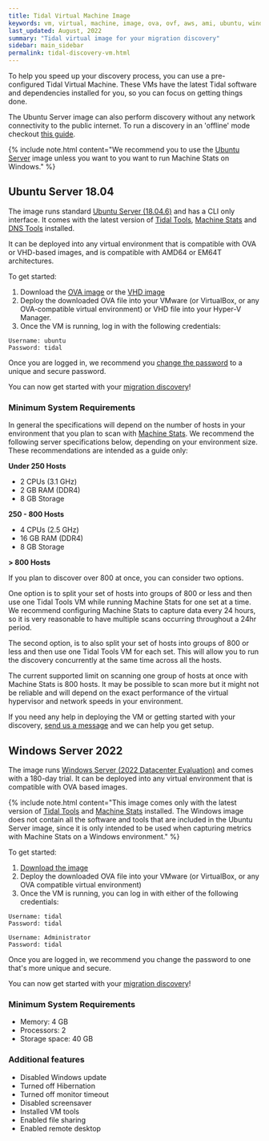 ```yaml
---
title: Tidal Virtual Machine Image
keywords: vm, virtual, machine, image, ova, ovf, aws, ami, ubuntu, windows, server, vmware, virtualbox
last_updated: August, 2022
summary: "Tidal virtual image for your migration discovery"
sidebar: main_sidebar
permalink: tidal-discovery-vm.html
---
```


To help you speed up your discovery process, you can use a pre-configured Tidal Virtual Machine. These VMs have the latest Tidal software and dependencies installed for you, so you can focus on getting things done.

The Ubuntu Server image can also perform discovery without any network connectivity to the public internet. To run a discovery in an 'offline' mode checkout [this guide](https://guides.tidal.cloud/tidal-offline.html).

{% include note.html content="We recommend you to use the [Ubuntu Server](#ubuntu-server-1804) image unless you want to you want to run Machine Stats on Windows." %}

## Ubuntu Server 18.04

The image runs standard [Ubuntu Server (18.04.6)](https://cdimage.ubuntu.com/ubuntu/releases/18.04.6/release/) and has a CLI only interface. It comes with the latest version of [Tidal Tools](https://tidalcloud.com/tidal-tools/), [Machine Stats](https://pypi.org/project/machine-stats/) and [DNS Tools](https://dnstools.ninja/) installed.

It can be deployed into any virtual environment that is compatible with OVA or VHD-based images, and is compatible with AMD64 or EM64T architectures.

To get started:

1. Download the [OVA image](https://d2ny8m13pxxvfx.cloudfront.net/tidal-ubuntu-18-04-server-amd64.ova) or the [VHD image](https://d2ny8m13pxxvfx.cloudfront.net/tidal-ubuntu-server-18-04-amd64-hyperv-disk.vhd)
2. Deploy the downloaded OVA file into your VMware (or VirtualBox, or any OVA-compatible virtual environment) or VHD file into your Hyper-V Manager.
3. Once the VM is running, log in with the following credentials:

```text
Username: ubuntu
Password: tidal
```

Once you are logged in, we recommend you [change the password](https://www.tomshardware.com/how-to/change-passwords-in-linux) to a unique and secure password.

You can now get started with your [migration discovery](/index.html)!

### Minimum System Requirements

In general the specifications will depend on the number of hosts in your environment that you plan to scan with [Machine Stats](/machine_stats.html). We recommend the following server specifications below, depending on your environment size. These recommendations are intended as a guide only:

__Under 250 Hosts__

- 2 CPUs (3.1 GHz)
- 2 GB RAM (DDR4)
- 8 GB Storage

__250 - 800 Hosts__

- 4 CPUs (2.5 GHz)
- 16 GB RAM (DDR4)
- 8 GB Storage

__> 800 Hosts__

If you plan to discover over 800 at once, you can consider two options.

One option is to split your set of hosts into groups of 800 or less and then use one Tidal Tools VM while running Machine Stats for one set at a time. We recommend configuring Machine Stats to capture data every 24 hours, so it is very reasonable to have multiple scans occurring throughout a 24hr period.

The second option, is to also split your set of hosts into groups of 800 or less and then use one Tidal Tools VM for each set. This will allow you to run the discovery concurrently at the same time across all the hosts.

The current supported limit on scanning one group of hosts at once with Machine Stats is 800 hosts. It may be possible to scan more but it might not be reliable and will depend on the exact performance of the virtual hypervisor and network speeds in your environment.

If you need any help in deploying the VM or getting started with your discovery, [send us a message](mailto:support@tidalcloud.com) and we can help you get setup.

## Windows Server 2022

The image runs [Windows Server (2022 Datacenter Evaluation)](https://www.microsoft.com/en-us/evalcenter/evaluate-windows-server-2022) and comes with a 180-day trial. It can be deployed into any virtual environment that is compatible with OVA based images.

{% include note.html content="This image comes only with the latest version of
[Tidal Tools](https://tidalcloud.com/tidal-tools/) and [Machine Stats](https://pypi.org/project/machine-stats/)
installed. The Windows image does not contain all the software and tools that are included in the Ubuntu Server image,
since it is only intended to be used when capturing metrics with Machine Stats on a Windows environment." %}

To get started:

1. [Download the image](https://d2ny8m13pxxvfx.cloudfront.net/tidal-windows-server-2022.ova)
2. Deploy the downloaded OVA file into your VMware (or VirtualBox, or any OVA compatible virtual environment)
3. Once the VM is running, you can log in with either of the following credentials:

```text
Username: tidal
Password: tidal
```

```text
Username: Administrator
Password: tidal
```

Once you are logged in, we recommend you change the password to one that's more unique and secure.

You can now get started with your [migration discovery](/index.html)!

### Minimum System Requirements

- Memory: 4 GB
- Processors: 2
- Storage space: 40 GB

### Additional features

- Disabled Windows update
- Turned off Hibernation
- Turned off monitor timeout
- Disabled screensaver
- Installed VM tools
- Enabled file sharing
- Enabled remote desktop
